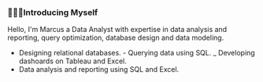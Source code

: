 ### 🙎🏽‍♂️Introducing Myself

Hello, I'm Marcus a Data Analyst with expertise in data analysis and reporting, query optimization, database design and data modeling.

  - Designing relational databases. - Querying data using SQL.
  _ Developing dashoards on Tableau and Excel.
  - Data analysis and reporting using SQL and Excel.
